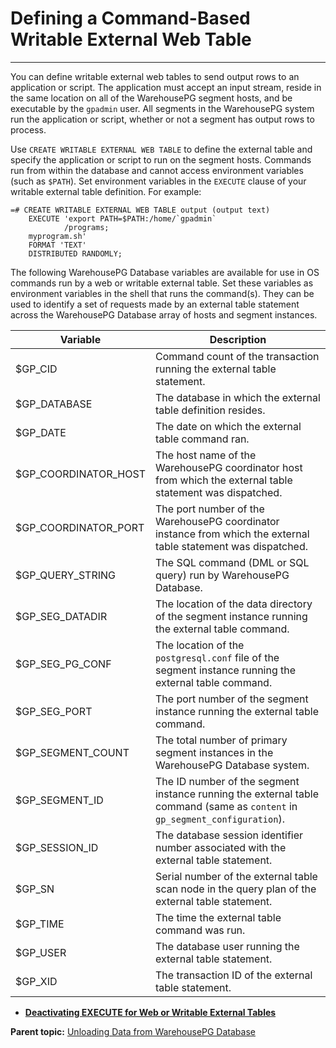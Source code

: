 # Defining a Command-Based Writable External Web Table
---

You can define writable external web tables to send output rows to an application or script. The application must accept an input stream, reside in the same location on all of the WarehousePG segment hosts, and be executable by the `gpadmin` user. All segments in the WarehousePG system run the application or script, whether or not a segment has output rows to process.

Use `CREATE WRITABLE EXTERNAL WEB TABLE` to define the external table and specify the application or script to run on the segment hosts. Commands run from within the database and cannot access environment variables \(such as `$PATH`\). Set environment variables in the `EXECUTE` clause of your writable external table definition. For example:

```
=# CREATE WRITABLE EXTERNAL WEB TABLE output (output text) 
    EXECUTE 'export PATH=$PATH:/home/`gpadmin`
            /programs;
    myprogram.sh' 
    FORMAT 'TEXT'
    DISTRIBUTED RANDOMLY;

```

The following WarehousePG Database variables are available for use in OS commands run by a web or writable external table. Set these variables as environment variables in the shell that runs the command\(s\). They can be used to identify a set of requests made by an external table statement across the WarehousePG Database array of hosts and segment instances.

|Variable|Description|
|--------|-----------|
|$GP\_CID|Command count of the transaction running the external table statement.|
|$GP\_DATABASE|The database in which the external table definition resides.|
|$GP\_DATE|The date on which the external table command ran.|
|$GP\_COORDINATOR\_HOST|The host name of the WarehousePG coordinator host from which the external table statement was dispatched.|
|$GP\_COORDINATOR\_PORT|The port number of the WarehousePG coordinator instance from which the external table statement was dispatched.|
|$GP\_QUERY\_STRING|The SQL command \(DML or SQL query\) run by WarehousePG Database.|
|$GP\_SEG\_DATADIR|The location of the data directory of the segment instance running the external table command.|
|$GP\_SEG\_PG\_CONF|The location of the `postgresql.conf` file of the segment instance running the external table command.|
|$GP\_SEG\_PORT|The port number of the segment instance running the external table command.|
|$GP\_SEGMENT\_COUNT|The total number of primary segment instances in the WarehousePG Database system.|
|$GP\_SEGMENT\_ID|The ID number of the segment instance running the external table command \(same as `content` in `gp_segment_configuration`\).|
|$GP\_SESSION\_ID|The database session identifier number associated with the external table statement.|
|$GP\_SN|Serial number of the external table scan node in the query plan of the external table statement.|
|$GP\_TIME|The time the external table command was run.|
|$GP\_USER|The database user running the external table statement.|
|$GP\_XID|The transaction ID of the external table statement.|

-   **[Deactivating EXECUTE for Web or Writable External Tables](../../load/topics/g-disabling-execute-for-web-or-writable-external-tables.html)**  


**Parent topic:** [Unloading Data from WarehousePG Database](../../load/topics/g-unloading-data-from-greenplum-database.html)


